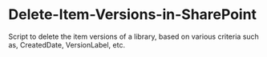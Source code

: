 # Delete-Item-Versions-in-SharePoint
Script to delete the item versions of a library, based on various criteria such as, CreatedDate, VersionLabel, etc.
